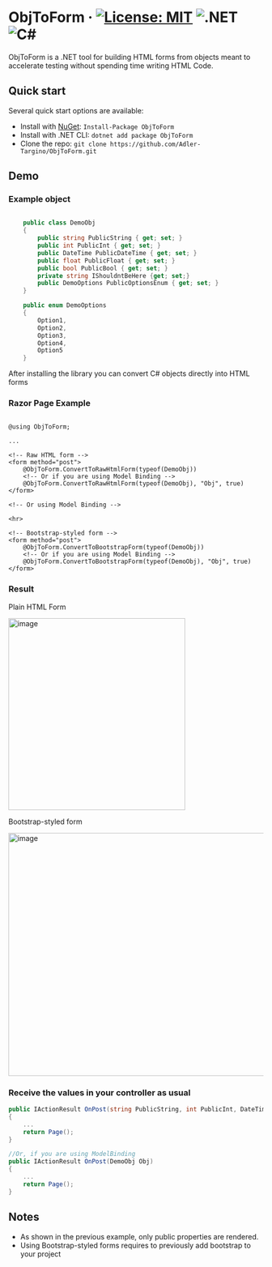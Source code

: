 # ObjToForm &middot; [![License: MIT](https://img.shields.io/badge/License-MIT-green.svg)](./LICENSE) ![.NET](https://img.shields.io/badge/.NET-512BD4?logo=dotnet&logoColor=white) ![C#](https://img.shields.io/badge/C%23-239120?logo=c-sharp&logoColor=white)

ObjToForm is a .NET tool for building HTML forms from objects meant to accelerate testing without spending time writing HTML Code.

## Quick start

Several quick start options are available:

- Install with [NuGet](https://www.nuget.org/): `Install-Package ObjToForm`
- Install with .NET CLI: `dotnet add package ObjToForm`
- Clone the repo: `git clone https://github.com/Adler-Targino/ObjToForm.git`

## Demo

### Example object
```csharp

    public class DemoObj
    {
        public string PublicString { get; set; }
        public int PublicInt { get; set; }
        public DateTime PublicDateTime { get; set; }
        public float PublicFloat { get; set; }
        public bool PublicBool { get; set; }
        private string IShouldntBeHere {get; set;}
        public DemoOptions PublicOptionsEnum { get; set; }
    }

    public enum DemoOptions
    {
        Option1,
        Option2,
        Option3,
        Option4,
        Option5
    }

```


After installing the library you can convert C# objects directly into HTML forms

### Razor Page Example

```cshtml

@using ObjToForm;

...

<!-- Raw HTML form -->
<form method="post">
    @ObjToForm.ConvertToRawHtmlForm(typeof(DemoObj))
    <!-- Or if you are using Model Binding -->
    @ObjToForm.ConvertToRawHtmlForm(typeof(DemoObj), "Obj", true)
</form>

<!-- Or using Model Binding -->

<hr>

<!-- Bootstrap-styled form -->
<form method="post">
    @ObjToForm.ConvertToBootstrapForm(typeof(DemoObj))
    <!-- Or if you are using Model Binding -->
    @ObjToForm.ConvertToBootstrapForm(typeof(DemoObj), "Obj", true)
</form>

```

### Result

Plain HTML Form

<img width="349" height="379" alt="image" src="https://github.com/user-attachments/assets/b8d84c81-ed14-4a4f-b8bf-0dfaf7f6b376" />


Bootstrap-styled form

<img width="1367" height="480" alt="image" src="https://github.com/user-attachments/assets/7ea47cdc-ba28-4946-a261-8421e158fcb6" />

### Receive the values in your controller as usual

```csharp
public IActionResult OnPost(string PublicString, int PublicInt, DateTime PublicDateTime, float PublicFloat, bool PublicBool, DemoOptions PublicOptionsEnum)
{
    ...
    return Page();
}

//Or, if you are using ModelBinding
public IActionResult OnPost(DemoObj Obj)
{
    ...
    return Page();
}

```
## Notes
- As shown in the previous example, only public properties are rendered.
- Using Bootstrap-styled forms requires to previously add bootstrap to your project
